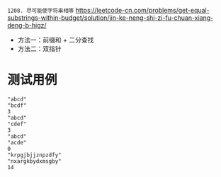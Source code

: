 
`1208. 尽可能使字符串相等` https://leetcode-cn.com/problems/get-equal-substrings-within-budget/solution/jin-ke-neng-shi-zi-fu-chuan-xiang-deng-b-higz/
- 方法一：前缀和 + 二分查找
- 方法二：双指针

# 测试用例

```
"abcd"
"bcdf"
3
"abcd"
"cdef"
3
"abcd"
"acde"
0
"krpgjbjjznpzdfy"
"nxargkbydxmsgby"
14
```
